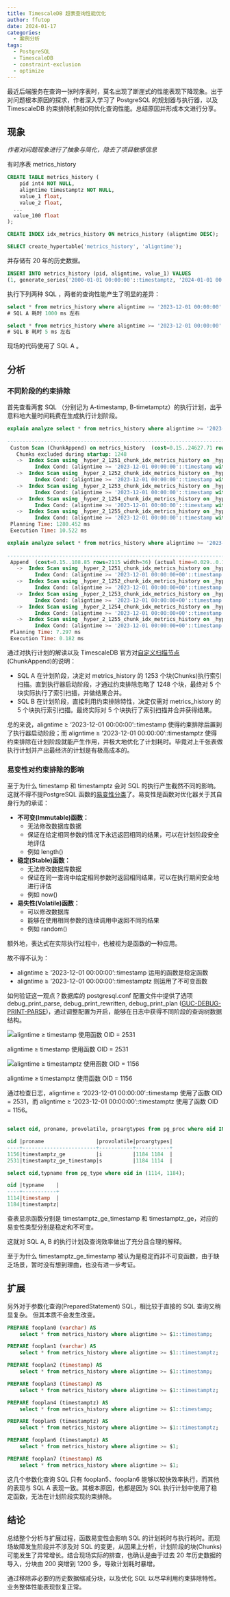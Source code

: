 ```yaml
---
title: TimescaleDB 超表查询性能优化
author: ffutop
date: 2024-01-17
categories:
  - 案例分析
tags:
  - PostgreSQL
  - TimescaleDB
  - constraint-exclusion
  - optimize
---
```


最近后端服务在查询一张时序表时，莫名出现了断崖式的性能表现下降现象。出于对问题根本原因的探求，作者深入学习了 PostgreSQL 的规划器与执行器，以及 TimescaleDB 约束排除机制如何优化查询性能。总结原因并形成本文进行分享。

## 现象

*作者对问题现象进行了抽象与简化，隐去了项目敏感信息*

有时序表 metrics\_history 

```sql
CREATE TABLE metrics_history (
	pid int4 NOT NULL,
	aligntime timestamptz NOT NULL,
	value_1 float,
	value_2 float,
  ...
  value_100 float
);

CREATE INDEX idx_metrics_history ON metrics_history (aligntime DESC);

SELECT create_hypertable('metrics_history', 'aligntime');
```

并存储有 20 年的历史数据。

```sql
INSERT INTO metrics_history (pid, aligntime, value_1) VALUES 
(1, generate_series('2000-01-01 00:00:00'::timestamptz, '2024-01-01 00:00:00'::timestamptz, '7 days'), 233);
```

执行下列两种 SQL ，两者的查询性能产生了明显的差异：

```sql
select * from metrics_history where aligntime >= '2023-12-01 00:00:00'::timestamp;
# SQL A 耗时 1000 ms 左右 

select * from metrics_history where aligntime >= '2023-12-01 00:00:00'::timestamptz;
# SQL B 耗时 5 ms 左右
```

现场的代码使用了 SQL A 。

## 分析

### 不同阶段的约束排除

首先查看两套 SQL （分别记为 A-timestamp, B-timetamptz）的执行计划，出乎意料地大量时间耗费在生成执行计划阶段。

```sql
explain analyze select * from metrics_history where aligntime >= '2023-12-01 00:00:00'::timestamp;
                                                                              QUERY PLAN
-----------------------------------------------------------------------------------------------------------------------------------------------------------------------
 Custom Scan (ChunkAppend) on metrics_history  (cost=0.15..24627.71 rows=530019 width=36) (actual time=0.059..0.217 rows=5 loops=1)
   Chunks excluded during startup: 1248
   ->  Index Scan using _hyper_2_1251_chunk_idx_metrics_history on _hyper_2_1251_chunk  (cost=0.15..19.66 rows=423 width=36) (actual time=0.058..0.059 rows=1 loops=1)
         Index Cond: (aligntime >= '2023-12-01 00:00:00'::timestamp without time zone)
   ->  Index Scan using _hyper_2_1252_chunk_idx_metrics_history on _hyper_2_1252_chunk  (cost=0.15..19.66 rows=423 width=36) (actual time=0.034..0.034 rows=1 loops=1)
         Index Cond: (aligntime >= '2023-12-01 00:00:00'::timestamp without time zone)
   ->  Index Scan using _hyper_2_1253_chunk_idx_metrics_history on _hyper_2_1253_chunk  (cost=0.15..19.66 rows=423 width=36) (actual time=0.054..0.054 rows=1 loops=1)
         Index Cond: (aligntime >= '2023-12-01 00:00:00'::timestamp without time zone)
   ->  Index Scan using _hyper_2_1254_chunk_idx_metrics_history on _hyper_2_1254_chunk  (cost=0.15..19.66 rows=423 width=36) (actual time=0.031..0.031 rows=1 loops=1)
         Index Cond: (aligntime >= '2023-12-01 00:00:00'::timestamp without time zone)
   ->  Index Scan using _hyper_2_1255_chunk_idx_metrics_history on _hyper_2_1255_chunk  (cost=0.15..19.66 rows=423 width=36) (actual time=0.034..0.034 rows=1 loops=1)
         Index Cond: (aligntime >= '2023-12-01 00:00:00'::timestamp without time zone)
 Planning Time: 1280.452 ms
 Execution Time: 10.522 ms
```

```sql
explain analyze select * from metrics_history where aligntime >= '2023-12-01 00:00:00'::timestamptz;
                                                                              QUERY PLAN
-----------------------------------------------------------------------------------------------------------------------------------------------------------------------
 Append  (cost=0.15..108.85 rows=2115 width=36) (actual time=0.029..0.123 rows=5 loops=1)
   ->  Index Scan using _hyper_2_1251_chunk_idx_metrics_history on _hyper_2_1251_chunk  (cost=0.15..19.66 rows=423 width=36) (actual time=0.029..0.029 rows=1 loops=1)
         Index Cond: (aligntime >= '2023-12-01 00:00:00+00'::timestamp with time zone)
   ->  Index Scan using _hyper_2_1252_chunk_idx_metrics_history on _hyper_2_1252_chunk  (cost=0.15..19.66 rows=423 width=36) (actual time=0.027..0.027 rows=1 loops=1)
         Index Cond: (aligntime >= '2023-12-01 00:00:00+00'::timestamp with time zone)
   ->  Index Scan using _hyper_2_1253_chunk_idx_metrics_history on _hyper_2_1253_chunk  (cost=0.15..19.66 rows=423 width=36) (actual time=0.020..0.020 rows=1 loops=1)
         Index Cond: (aligntime >= '2023-12-01 00:00:00+00'::timestamp with time zone)
   ->  Index Scan using _hyper_2_1254_chunk_idx_metrics_history on _hyper_2_1254_chunk  (cost=0.15..19.66 rows=423 width=36) (actual time=0.021..0.021 rows=1 loops=1)
         Index Cond: (aligntime >= '2023-12-01 00:00:00+00'::timestamp with time zone)
   ->  Index Scan using _hyper_2_1255_chunk_idx_metrics_history on _hyper_2_1255_chunk  (cost=0.15..19.66 rows=423 width=36) (actual time=0.024..0.024 rows=1 loops=1)
         Index Cond: (aligntime >= '2023-12-01 00:00:00+00'::timestamp with time zone)
 Planning Time: 7.297 ms
 Execution Time: 0.182 ms
```

通过对执行计划的解读以及 TimescaleDB 官方对[自定义扫描节点](https://www.notion.so/Timescale-a55cdc107d2f43a1a727e210d72aa57f?pvs=21)(ChunkAppend)的说明：

- SQL A 在计划阶段，决定对 metrics\_history 的 1253 个块(Chunks)执行索引扫描。直到执行器启动阶段，才通过约束排除忽略了 1248 个块，最终对 5 个块实际执行了索引扫描，并做结果合并。
- SQL B 在计划阶段，直接利用约束排除特性，决定仅需对 metrics\_history 的 5 个块执行索引扫描。最终实际对 5 个块执行了索引扫描并合并获得结果。

总的来说，aligntime ≥ ‘2023-12-01 00:00:00’::timestamp 使得约束排除后置到了执行器启动阶段；而 aligntime ≥ ‘2023-12-01 00:00:00’::timestamptz 使得约束排除在计划阶段就能产生作用，并极大地优化了计划耗时。毕竟对上千张表做执行计划并产出最经济的计划是有极高成本的。

### 易变性对约束排除的影响

至于为什么 timestamp 和 timestamptz 会对 SQL 的执行产生截然不同的影响。这就不得不提PostgreSQL 函数的[易变性分类](https://www.postgresql.org/docs/current/xfunc-volatility.html?ref=timescale.com)了。易变性是函数对优化器关于其自身行为的承诺：

- **不可变(Immutable)函数：**
    - 无法修改数据库数据
    - 保证在给定相同参数的情况下永远返回相同的结果，可以在计划阶段安全地评估
    - 例如 length()
- **稳定(Stable)函数：**
    - 无法修改数据库数据
    - 保证在同一查询中给定相同参数时返回相同结果，可以在执行期间安全地进行评估
    - 例如 now()
- **易失性(Volatile)函数：**
    - 可以修改数据库
    - 能够在使用相同参数的连续调用中返回不同的结果
    - 例如 random()

额外地，表达式在实际执行过程中，也被视为是函数的一种应用。

故不得不认为：

- aligntime ≥ ‘2023-12-01 00:00:00’::timestamp 运用的函数是稳定函数
- aligntime ≥ ‘2023-12-01 00:00:00’::timestamptz 则运用了不可变函数

如何验证这一观点？数据库的 postgresql.conf 配置文件中提供了选项 debug\_print\_parse, debug\_print\_rewritten, debug\_print\_plan ([GUC-DEBUG-PRINT-PARSE](https://www.postgresql.org/docs/current/runtime-config-logging.html#GUC-DEBUG-PRINT-PARSE))，通过调整配置为开启，能够在日志中获得不同阶段的查询树数据结构。

![aligntime ≥ timestamp 使用函数 OID = 2531](//img.ffutop.com/oid2531.png)

aligntime ≥ timestamp 使用函数 OID = 2531

![aligntime ≥ timestamptz 使用函数 OID = 1156](//img.ffutop.com/oid1156.png)

aligntime ≥ timestamptz 使用函数 OID = 1156

通过检查日志，aligntime ≥ ‘2023-12-01 00:00:00’::timestamp 使用了函数 OID = 2531，而 aligntime ≥ ‘2023-12-01 00:00:00’::timestamptz 使用了函数 OID = 1156。

```sql

select oid, proname, provolatile, proargtypes from pg_proc where oid IN (2531,1156);

oid |proname                 |provolatile|proargtypes|
----+------------------------+-----------+-----------+
1156|timestamptz_ge          |i          |1184 1184  |
2531|timestamptz_ge_timestamp|s          |1184 1114  |

select oid,typname from pg_type where oid in (1114, 1184);

oid |typname    |
----+-----------+
1114|timestamp  |
1184|timestamptz|
```

查表显示函数分别是 timestamptz\_ge\_timestamp 和 timestamptz\_ge，对应的易变性类型分别是稳定和不可变。

这就对 SQL A, B 的执行计划及查询效率做出了充分且合理的解释。

至于为什么 timestamptz\_ge\_timestamp 被认为是稳定而非不可变函数，由于缺乏场景，暂时没有想到理由，也没有进一步考证。

## 扩展

另外对于参数化查询(PreparedStatement) SQL，相比较于直接的 SQL 查询又稍显复杂。 但其本质不会发生改变。

```sql
PREPARE fooplan0 (varchar) AS 
	select * from metrics_history where aligntime >= $1::timestamp;

PREPARE fooplan1 (varchar) AS 
	select * from metrics_history where aligntime >= $1::timestamptz;

PREPARE fooplan2 (timestamp) AS 
	select * from metrics_history where aligntime >= $1::timestamp;

PREPARE fooplan3 (timestamp) AS 
	select * from metrics_history where aligntime >= $1::timestamptz;

PREPARE fooplan4 (timestamptz) AS 
	select * from metrics_history where aligntime >= $1::timestamp;

PREPARE fooplan5 (timestamptz) AS 
	select * from metrics_history where aligntime >= $1::timestamptz;

PREPARE fooplan6 (timestamptz) AS 
	select * from metrics_history where aligntime >= $1;

PREPARE fooplan7 (timestamp) AS 
	select * from metrics_history where aligntime >= $1;
```

这几个参数化查询 SQL 只有 fooplan5、fooplan6 能够以较快效率执行，而其他的表现与 SQL A 表现一致。其根本原因，也都是因为 SQL 执行计划中使用了稳定函数，无法在计划阶段实现约束排除。

## 结论

总结整个分析与扩展过程，函数易变性会影响 SQL 的计划耗时与执行耗时。而现场故障发生阶段并不涉及对 SQL 的变更，从因果上分析，计划阶段的块(Chunks)可能发生了异常增长。结合现场实际的排查，也确认是由于过去 20 年历史数据的导入，分块由 200 突增到 1200 多，导致计划耗时暴增。

通过移除非必要的历史数据缩减分块，以及优化 SQL 以尽早利用约束排除特性。业务整体性能表现恢复正常。
